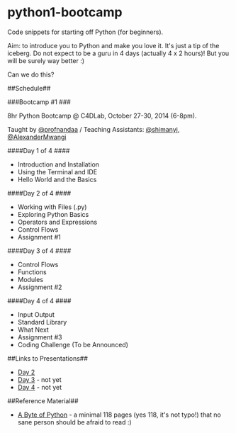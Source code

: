 python1-bootcamp
================

Code snippets for starting off Python (for beginners).

Aim: to introduce you to Python and make you love it. It's just a tip of the iceberg. Do not expect to be a guru in 4 days (actually 4 x 2 hours)! But you will be surely way better :)

Can we do this?

##Schedule##

###Bootcamp #1 ###

8hr Python Bootcamp @ C4DLab, October 27-30, 2014 (6-8pm).

Taught by [@profnandaa](https://github.com/profnandaa) / Teaching Assistants: [@shimanyi](https://github.com/shimanyi), [@AlexanderMwangi](https://github.com/AlexanderMwangi)

####Day 1 of 4 ####
* Introduction and Installation
* Using the Terminal and IDE
* Hello World and the Basics

####Day 2 of 4 ####
* Working with Files (.py)
* Exploring Python Basics
* Operators and Expressions
* Control Flows
* Assignment #1

####Day 3 of 4 ####
* Control Flows
* Functions
* Modules
* Assignment #2

####Day 4 of 4 ####
* Input Output
* Standard Library
* What Next
* Assignment #3
* Coding Challenge (To be Announced)

##Links to Presentations##
* [Day 2](https://docs.google.com/presentation/d/1_qRTegFIwTGfvnjzZ_txHI9BxKThS2MXXddG8IK_74k/pub?start=false&loop=false&delayms=3000)
* [Day 3](#) - not yet
* [Day 4](#) - not yet

##Reference Material##
* [A Byte of Python](http://files.swaroopch.com/python/byte_of_python.pdf) - a minimal 118 pages (yes 118, it's not typo!) that no sane person should be afraid to read :)

